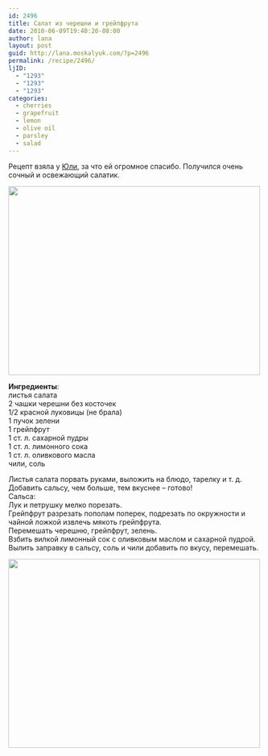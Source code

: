 ```yaml
---
id: 2496
title: Салат из черешни и грейпфрута
date: 2010-06-09T19:40:20-08:00
author: lana
layout: post
guid: http://lana.moskalyuk.com/?p=2496
permalink: /recipe/2496/
ljID:
  - "1293"
  - "1293"
  - "1293"
categories:
  - cherries
  - grapefruit
  - lemon
  - olive oil
  - parsley
  - salad
---
```

Рецепт взяла у [Юли](http://laperla-foto.livejournal.com/33807.html#cutid1), за что ей огромное спасибо. Получился очень сочный и освежающий салатик.

<img loading="lazy" class="alignnone" title="salad with cherries and grapefruit" src="http://farm5.static.flickr.com/4023/4686514247_ff6d5aab83.jpg" alt="" width="500" height="375" /> 

**Ингредиенты**:  
листья салата  
2 чашки черешни без косточек  
1/2 красной луковицы (не брала)  
1 пучок зелени  
1 грейпфрут  
1 ст. л. сахарной пудры  
1 ст. л. лимонного сока  
1 ст. л. оливкового масла  
чили, соль

Листья салата порвать руками, выложить на блюдо, тарелку и т. д.  
Добавить сальсу, чем больше, тем вкуснее &#8211; готово!  
Сальса:  
Лук и петрушку мелко порезать.  
Грейпфрут разрезать пополам поперек, подрезать по окружности и чайной ложкой извлечь мякоть грейпфрута.  
Перемешать черешню, грейпфрут, зелень.  
Взбить вилкой лимонный сок с оливковым маслом и сахарной пудрой.  
Вылить заправку в сальсу, соль и чили добавить по вкусу, перемешать.

<img loading="lazy" class="alignnone" title="salad with cherries and grapefruit" src="http://farm5.static.flickr.com/4047/4686511763_4e48b10ce4.jpg" alt="" width="500" height="375" />
